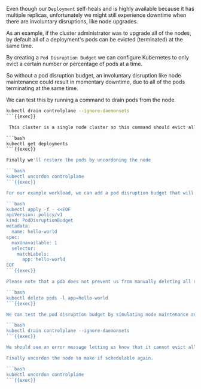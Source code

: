 
Even though our `Deployment` self-heals and is highly available because it has multiple replicas, unfortunately we might still experience downtime when there are involuntary disruptions, like node upgrades.

As an example, if the cluster administrator was to upgrade all of the nodes, by default all of a deployment's pods can be evicted (terminated) at the same time.

By creating a `Pod Disruption Budget` we can configure Kubernetes to only evict a certain number or percentage of pods at a time. 

So without a pod disruption budget, an involuntary disruption like node maintenance could result in momentary downtime, due to all of the pods terminating at the same time.

We can test this by running a command to drain pods from the node.

```bash
kubectl drain controlplane --ignore-daemonsets
```{{exec}}

 This cluster is a single node cluster so this command should evict all of our pods. We can check with

```bash
kubectl get deployments
```{{exec}}

Finally we'll restore the pods by uncordoning the node

```bash
kubectl uncordon controlplane
```{{exec}}

For our example workload, we can add a pod disruption budget that will only allow one pod to be evicted at a time

```bash
kubectl apply -f - <<EOF
apiVersion: policy/v1
kind: PodDisruptionBudget
metadata:
  name: hello-world
spec:
  maxUnavailable: 1
  selector:
    matchLabels:
      app: hello-world
EOF
```{{exec}}

Please note that a pdb does not prevent us from manually deleting all of the pods at the same time

```bash
kubectl delete pods -l app=hello-world
```{{exec}}

We can test the pod disruption budget by simulating node maintenance and making the node unschedulable.

```bash
kubectl drain controlplane --ignore-daemonsets
```{{exec}}

We should see an error message letting us know that it cannot evict all of our pods.

Finally uncordon the node to make if schedulable again.

```bash
kubectl uncordon controlplane
```{{exec}}